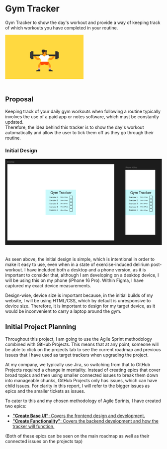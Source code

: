 # Gym Tracker
Gym Tracker to show the day's workout and provide a way of keeping track of which workouts you have completed in your routine.

<img src="https://github.com/MatthewSoars/Gym_Tracker/blob/main/gym.gif" width="50%" style="margin-bottom: 20px;">

## Proposal
Keeping track of your daily gym workouts when following a routine typically involves the use of a paid app or notes software, which must be constantly updated.  
Therefore, the idea behind this tracker is to show the day's workout automatically and allow the user to tick them off as they go through their routine.

### Initial Design
<img src="https://github.com/MatthewSoars/Gym_Tracker/blob/main/resources/inital_design.png" style="margin-bottom: 20px;">

As seen above, the initial design is simple, which is intentional in order to make it easy to use, even when in a state of exercise-induced delirium post-workout. I have included both a desktop and a phone version, as it is important to consider that, although I am developing on a desktop device, I will be using this on my phone (iPhone 16 Pro). Within Figma, I have captured my exact device measurements. 

Design-wise, device size is important because, in the initial builds of my website, I will be using HTML/CSS, which by default is unresponsive to device size. Therefore, it is important to design for my target device, as it would be inconvenient to carry a laptop around the gym.

## Initial Project Planning
Throughout this project, I am going to use the Agile Sprint methodology combined with GitHub Projects. This means that at any point, someone will be able to click on the projects tab to see the current roadmap and previous issues that I have used as target trackers when upgrading the project.

At my company, we typically use Jira, so switching from that to GitHub Projects required a change in mentality. Instead of creating epics that cover broad topics and then using smaller connected issues to break them down into manageable chunks, GitHub Projects only has issues, which can have child issues. For clarity in this report, I will refer to the bigger issues as epics and the smaller tickets as issues. 

To cater to this and my chosen methodology of Agile Sprints, I have created two epics: 
- [**"Create Base UI"**: Covers the frontend design and development.](https://github.com/users/MatthewSoars/projects/2/views/1?pane=issue&itemId=93885621&issue=MatthewSoars%7CGym_Tracker%7C1)
- [**"Create Functionality"**: Covers the backend development and how the tracker will function.](https://github.com/users/MatthewSoars/projects/2/views/1?pane=issue&itemId=94027260&issue=MatthewSoars%7CGym_Tracker%7C6)

(Both of these epics can be seen on the main roadmap as well as their connected issues on the projects tap)
